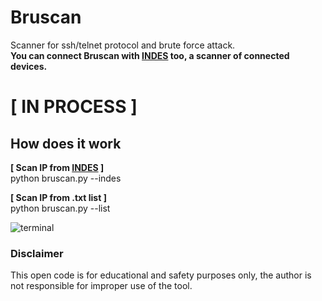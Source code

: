 # Bruscan
Scanner for ssh/telnet protocol and brute force attack.<br>
**You can connect Bruscan with [INDES](https://github.com/christivn/INDES-devices-scan-engine) too, a scanner of connected devices.**

# [ IN PROCESS ]

## How does it work
**[ Scan IP from [INDES](https://github.com/christivn/INDES-devices-scan-engine) ]**<br>
python bruscan.py --indes

**[ Scan IP from .txt list ]**<br>
python bruscan.py --list

![terminal](https://i.ibb.co/KNj7F1j/Screenshot-2.png)

### Disclaimer
This open code is for educational and safety purposes only, the author is not responsible for improper use of the tool.
